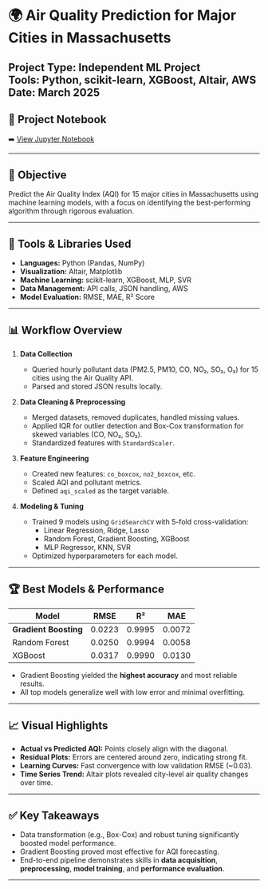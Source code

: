 # 🌍 Air Quality Prediction for Major Cities in Massachusetts  
**Project Type:** Independent ML Project  
**Tools:** Python, scikit-learn, XGBoost, Altair, AWS  
**Date:** March 2025  
---
## 📓 Project Notebook

➡️ [View Jupyter Notebook](./Air_Quality_Prediction_for_Major_Cities_MA.ipynb)

---

## 🧠 Objective  
Predict the Air Quality Index (AQI) for 15 major cities in Massachusetts using machine learning models, with a focus on identifying the best-performing algorithm through rigorous evaluation.

---

## 🔧 Tools & Libraries Used  
- **Languages:** Python (Pandas, NumPy)  
- **Visualization:** Altair, Matplotlib  
- **Machine Learning:** scikit-learn, XGBoost, MLP, SVR  
- **Data Management:** API calls, JSON handling, AWS  
- **Model Evaluation:** RMSE, MAE, R² Score  

---

## 📊 Workflow Overview  

1. **Data Collection**  
   - Queried hourly pollutant data (PM2.5, PM10, CO, NO₂, SO₂, O₃) for 15 cities using the Air Quality API.  
   - Parsed and stored JSON results locally.

2. **Data Cleaning & Preprocessing**  
   - Merged datasets, removed duplicates, handled missing values.  
   - Applied IQR for outlier detection and Box-Cox transformation for skewed variables (CO, NO₂, SO₂).  
   - Standardized features with `StandardScaler`.

3. **Feature Engineering**  
   - Created new features: `co_boxcox`, `no2_boxcox`, etc.  
   - Scaled AQI and pollutant metrics.  
   - Defined `aqi_scaled` as the target variable.

4. **Modeling & Tuning**  
   - Trained 9 models using `GridSearchCV` with 5-fold cross-validation:  
     - Linear Regression, Ridge, Lasso  
     - Random Forest, Gradient Boosting, XGBoost  
     - MLP Regressor, KNN, SVR  
   - Optimized hyperparameters for each model.

---

## 🏆 Best Models & Performance

| Model               | RMSE   | R²     | MAE    |
|--------------------|--------|--------|--------|
| **Gradient Boosting** | 0.0223 | 0.9995 | 0.0072 |
| Random Forest       | 0.0250 | 0.9994 | 0.0058 |
| XGBoost             | 0.0317 | 0.9990 | 0.0130 |

- Gradient Boosting yielded the **highest accuracy** and most reliable results.
- All top models generalize well with low error and minimal overfitting.

---

## 📈 Visual Highlights  
- **Actual vs Predicted AQI:** Points closely align with the diagonal.  
- **Residual Plots:** Errors are centered around zero, indicating strong fit.  
- **Learning Curves:** Fast convergence with low validation RMSE (~0.03).  
- **Time Series Trend:** Altair plots revealed city-level air quality changes over time.

---

## ✅ Key Takeaways  
- Data transformation (e.g., Box-Cox) and robust tuning significantly boosted model performance.  
- Gradient Boosting proved most effective for AQI forecasting.  
- End-to-end pipeline demonstrates skills in **data acquisition**, **preprocessing**, **model training**, and **performance evaluation**.

---

